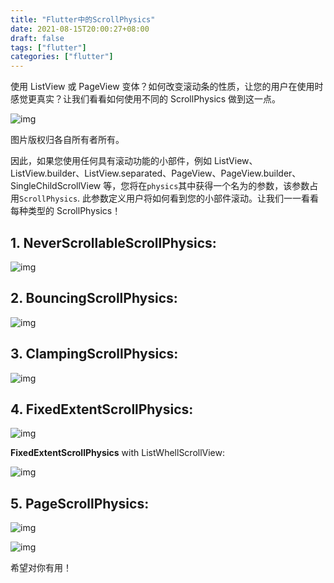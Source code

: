 ```yaml
---
title: "Flutter中的ScrollPhysics"
date: 2021-08-15T20:00:27+08:00
draft: false
tags: ["flutter"]
categories: ["flutter"]
---
```


使用 ListView 或 PageView 变体？如何改变滚动条的性质，让您的用户在使用时感觉更真实？让我们看看如何使用不同的 ScrollPhysics 做到这一点。

![img](https://miro.medium.com/max/1400/0*QSrBuzomFlQ5tfCA.png)

图片版权归各自所有者所有。

因此，如果您使用任何具有滚动功能的小部件，例如 ListView、ListView.builder、ListView.separated、PageView、PageView.builder、SingleChildScrollView 等，您将在`physics`其中获得一个名为的参数，该参数占用`ScrollPhysics`. 此参数定义用户将如何看到您的小部件滚动。让我们一一看看每种类型的 ScrollPhysics！





## 1. NeverScrollableScrollPhysics:



![img](https://miro.medium.com/max/480/0*tcabstG56IRaRD2Q.gif)

## 2. BouncingScrollPhysics:





![img](https://miro.medium.com/max/240/0*_eLPyGduUot6k5lH.gif)

## 3. ClampingScrollPhysics:



![img](https://miro.medium.com/max/240/0*6EBwenmeassRJWDv.gif)

## 4. FixedExtentScrollPhysics:





![img](https://miro.medium.com/max/240/0*E73g_3wK6jP6LPym.gif)

**FixedExtentScrollPhysics** with ListWhellScrollView:



![img](https://miro.medium.com/max/240/0*JqmARoLBIEn5iRta.gif)

## 5. PageScrollPhysics:



![img](https://miro.medium.com/freeze/max/28/0*mi_pd3txJn1_o0Xo.gif?q=20)

![img](https://miro.medium.com/max/240/0*mi_pd3txJn1_o0Xo.gif)

希望对你有用！